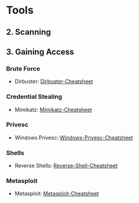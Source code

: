 # Tools

## 2. Scanning


## 3. Gaining Access

### Brute Force
- Dirbuster: [Dirbuster-Cheatsheet]

### Credential Stealing
- Mimikatz: [Mimikatz-Cheatsheet]

### Privesc
- Windows Privesc: [Windows-Privesc-Cheatsheet]

### Shells
- Reverse Shells: [Reverse-Shell-Cheatsheet]

### Metasploit
- Metasploit: [Metasploit-Cheatsheet]


[Dirbuster-Cheatsheet]: <https://github.com/k3rt4s/RedTeaming/blob/main/Tools/3. Gaining Access/Brute Force/dirbuster-cheatsheet.txt>

[Mimikatz-Cheatsheet]: <https://github.com/k3rt4s/RedTeaming/blob/main/Tools/3. Gaining Access/Credential Stealing/Mimikatz-Cheatsheet.txt>

[Windows-Privesc-Cheatsheet]: <https://github.com/k3rt4s/RedTeaming/blob/main/Tools/3. Gaining Access/Privesc/Windows-Privesc-Cheatsheet.txt>

[Reverse-Shell-Cheatsheet]: <https://github.com/k3rt4s/RedTeaming/blob/main/Tools/3. Gaining Access/Shells/Reverse-Shell-Cheatsheet.txt>

[Metasploit-Cheatsheet]: <https://github.com/k3rt4s/RedTeaming/blob/main/Tools/3. Gaining Access/Metasploit-Cheatsheet.txt>